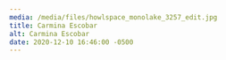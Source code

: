 ```yaml
---
media: /media/files/howlspace_monolake_3257_edit.jpg
title: Carmina Escobar
alt: Carmina Escobar
date: 2020-12-10 16:46:00 -0500
---
```

